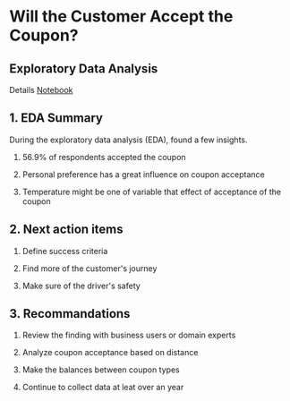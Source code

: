 # Will the Customer Accept the Coupon?

## Exploratory Data Analysis

Details [Notebook](./CouponAcceptanceAnalysis.ipynb)

## 1. EDA Summary

During the exploratory data analysis (EDA), found a few insights.

1. 56.9% of respondents accepted the coupon

1. Personal preference has a great influence on coupon acceptance

1. Temperature might be one of variable that effect of acceptance of the coupon

## 2. Next action items

1. Define success criteria

1. Find more of the customer's journey

1. Make sure of the driver's safety

## 3. Recommandations

1. Review the finding with business users or domain experts 

1. Analyze coupon acceptance based on distance 

1. Make the balances between coupon types

1. Continue to collect data at leat over an year
